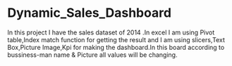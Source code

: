 # Dynamic_Sales_Dashboard
In this project I have the sales dataset of 2014 .In excel I am using Pivot table,Index match function for getting the result and I am using slicers,Text Box,Picture Image,Kpi for making the dashboard.In this board according to bussiness-man name & Picture all values will be changing.
